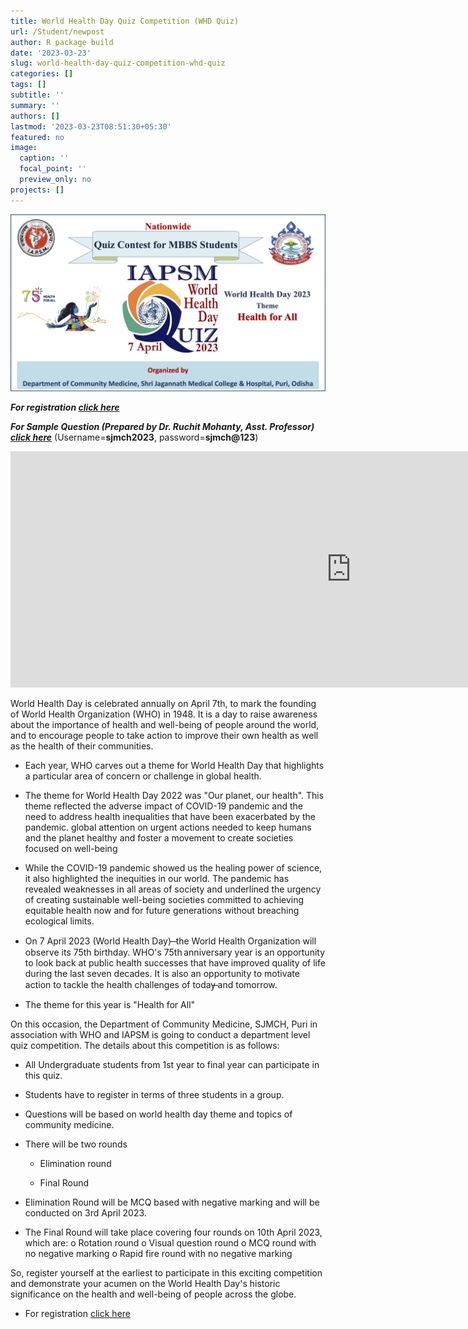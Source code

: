 ```yaml
---
title: World Health Day Quiz Competition (WHD Quiz)
url: /Student/newpost
author: R package build
date: '2023-03-23'
slug: world-health-day-quiz-competition-whd-quiz
categories: []
tags: []
subtitle: ''
summary: ''
authors: []
lastmod: '2023-03-23T08:51:30+05:30'
featured: no
image:
  caption: ''
  focal_point: ''
  preview_only: no
projects: []
---
```


![](images/image-517537230.png)

***For registration [click here](https://docs.google.com/forms/d/e/1FAIpQLSe2gMpy6jXfjHDGnVmL_Ohsm0qClTq0LQ7R18Q2QwGQQS5M3w/viewform)***

***For Sample Question (Prepared by Dr. Ruchit Mohanty, Asst. Professor) [click here](https://dpandit07.moodlecloud.com/course/view.php?id=7)***  (Username=**sjmch2023**, password=**sjmch@123**)

<iframe src="https://h5p.org/h5p/embed/1371254" width="1090" height="378" frameborder="0" allowfullscreen="allowfullscreen" allow="geolocation *; microphone *; camera *; midi *; encrypted-media *" title="Sample Question for WHD Quiz Competition 2023"></iframe><script src="https://h5p.org/sites/all/modules/h5p/library/js/h5p-resizer.js" charset="UTF-8"></script>


World Health Day is celebrated annually on April 7th, to mark the founding of World Health Organization (WHO) in 1948. It is a day to raise awareness about the importance of health and well-being of people around the world, and to encourage people to take action to improve their own health as well as the health of their communities.

-   Each year, WHO carves out a theme for World Health Day that highlights a particular area of concern or challenge in global health.

-   The theme for World Health Day 2022 was "Our planet, our health". This theme reflected the adverse impact of COVID-19 pandemic and the need to address health inequalities that have been exacerbated by the pandemic. global attention on urgent actions needed to keep humans and the planet healthy and foster a movement to create societies focused on well-being

-   While the COVID-19 pandemic showed us the healing power of science, it also highlighted the inequities in our world. The pandemic has revealed weaknesses in all areas of society and underlined the urgency of creating sustainable well-being societies committed to achieving equitable health now and for future generations without breaching ecological limits.

-   On 7 April 2023 (World Health Day) ̶ the World Health Organization will observe its 75th birthday. WHO's 75th anniversary year is an opportunity to look back at public health successes that have improved quality of life during the last seven decades. It is also an opportunity to motivate action to tackle the health challenges of today̶ and tomorrow.

-   The theme for this year is "Health for All"

On this occasion, the Department of Community Medicine, SJMCH, Puri in association with WHO and IAPSM is going to conduct a department level quiz competition. The details about this competition is as follows:

-   All Undergraduate students from 1st year to final year can participate in this quiz.

-   Students have to register in terms of three students in a group.

-   Questions will be based on world health day theme and topics of community medicine.

-   There will be two rounds

    -   Elimination round

    -   Final Round

-   Elimination Round will be MCQ based with negative marking and will be conducted on 3rd April 2023.

-   The Final Round will take place covering four rounds on 10th April 2023, which are: o Rotation round o Visual question round o MCQ round with no negative marking o Rapid fire round with no negative marking

So, register yourself at the earliest to participate in this exciting competition and demonstrate your acumen on the World Health Day's historic significance on the health and well-being of people across the globe.

-   For registration [click here](https://docs.google.com/forms/d/e/1FAIpQLSe2gMpy6jXfjHDGnVmL_Ohsm0qClTq0LQ7R18Q2QwGQQS5M3w/viewform)
